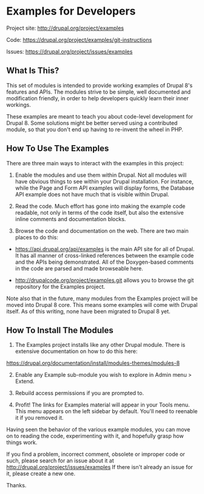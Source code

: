 Examples for Developers
=======================

Project site: http://drupal.org/project/examples

Code: https://drupal.org/project/examples/git-instructions

Issues: https://drupal.org/project/issues/examples

What Is This?
-------------

This set of modules is intended to provide working examples of Drupal 8's
features and APIs.  The modules strive to be simple, well documented and
modification friendly, in order to help developers quickly learn their inner
workings.

These examples are meant to teach you about code-level development for Drupal
8. Some solutions might be better served using a contributed module, so that
you don't end up having to re-invent the wheel in PHP.


How To Use The Examples
-----------------------

There are three main ways to interact with the examples in this project:

1. Enable the modules and use them within Drupal. Not all modules will have
obvious things to see within your Drupal installation. For instance, while the
Page and Form API examples will display forms, the Database API example does not
have much that is visible within Drupal.

2. Read the code. Much effort has gone into making the example code readable,
not only in terms of the code itself, but also the extensive inline comments
and documentation blocks.

3. Browse the code and documentation on the web. There are two main places to
do this:

* https://api.drupal.org/api/examples is the main API site for all of Drupal.
It has all manner of cross-linked references between the example code and the
APIs being demonstrated. All of the Doxygen-based comments in the code are
parsed and made browseable here.

* http://drupalcode.org/project/examples.git allows you to browse the git
repository for the Examples project.

Note also that in the future, many modules from the Examples project will be
moved into Drupal 8 core. This means some examples will come with Drupal
itself. As of this writing, none have been migrated to Drupal 8 yet.


How To Install The Modules
--------------------------

1. The Examples project installs like any other Drupal module. There is extensive
documentation on how to do this here:

https://drupal.org/documentation/install/modules-themes/modules-8

2. Enable any Example sub-module you wish to explore in Admin menu > Extend.

3. Rebuild access permissions if you are prompted to.

4. Profit!  The links for Examples material will appear in your Tools menu. This
menu appears on the left sidebar by default. You'll need to reenable it if you
removed it.

Having seen the behavior of the various example modules, you can move on to
reading the code, experimenting with it, and hopefully grasp how things work.

If you find a problem, incorrect comment, obsolete or improper code or such,
please search for an issue about it at http://drupal.org/project/issues/examples
If there isn't already an issue for it, please create a new one.

Thanks.
